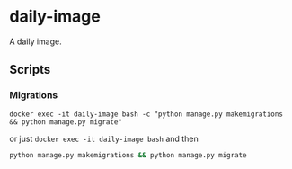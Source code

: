 # daily-image

A daily image.

## Scripts

### Migrations

```
docker exec -it daily-image bash -c "python manage.py makemigrations && python manage.py migrate"
```

or just `docker exec -it daily-image bash` and then

```bash
python manage.py makemigrations && python manage.py migrate
```
